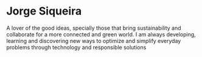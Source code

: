 
# Jorge Siqueira

A lover of the good ideas, specially those that bring sustainability and collaborate for a more connected and green world. 
I am always developing, learning and discovering new ways to optimize and simplify everyday problems through technology and responsible solutions
